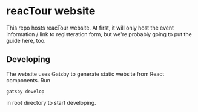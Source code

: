 # reacTour website

This repo hosts reacTour website. At first, it will only host the event information / link to registeration form, but we're probably going to put the guide here, too.

## Developing

The website uses Gatsby to generate static website from React components. Run
```
gatsby develop
```
in root directory to start developing.
